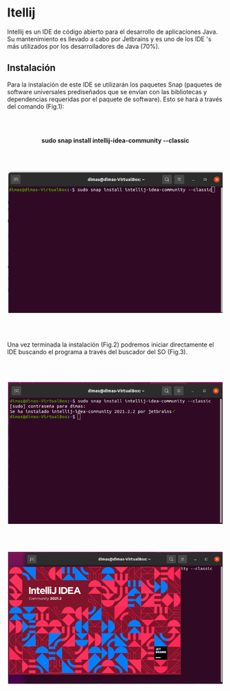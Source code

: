 # Itellij

Intellij es un IDE de código abierto para el desarrollo de aplicaciones Java. Su mantenimiento es llevado a cabo por Jetbrains y es uno de los IDE 's más utilizados por los desarrolladores de Java (70%).

## Instalación 

<p align="justify">

Para la instalación de este IDE se utilizarán los paquetes Snap (paquetes de software universales prediseñados que se envían con las bibliotecas y dependencias requeridas por el paquete de software). Esto se hará a través del comando (Fig.1): 
  
</p>
 
</br>
</br>

**<p align="center"> sudo snap install intellij-idea-community --classic </p>**

</br>
</br>

<p align="center">

<img src="https://github.com/jdabrante/CLASES/blob/df0be25f4bbfea222d85f21d581109a5373c4be3/1DAW/ENTORNOS/TEMA1/INFORMES/INFORME_5_INTELIJ/INTELIJ.1.png" width="500" title="Figura 1">

</p>

</br>
</br>

<p align="justify">

Una vez terminada la instalación (Fig.2) podremos iniciar directamente el IDE buscando el programa a través del buscador del SO (Fig.3).
  
</br>
</br>

<p align="center">

<img src="https://github.com/jdabrante/CLASES/blob/df0be25f4bbfea222d85f21d581109a5373c4be3/1DAW/ENTORNOS/TEMA1/INFORMES/INFORME_5_INTELIJ/INTELIJ.3.png" width="500" title="Figura 2">

</p>

</br>
</br>

<p align="center">

<img src="https://github.com/jdabrante/CLASES/blob/df0be25f4bbfea222d85f21d581109a5373c4be3/1DAW/ENTORNOS/TEMA1/INFORMES/INFORME_5_INTELIJ/INTELIJ.4.png" width="500" title="Figura 3">

</p>
